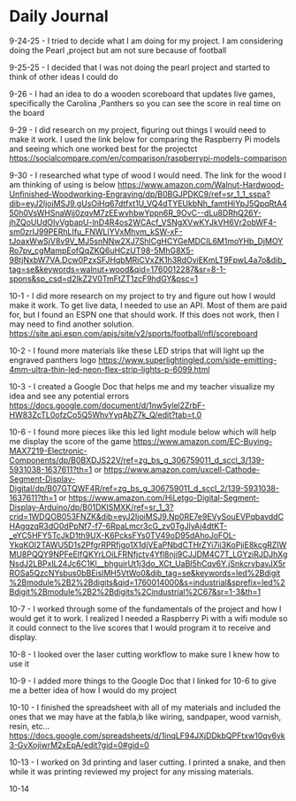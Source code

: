 # Daily Journal

9-24-25 - I tried to decide what I am doing for my project. I am considering doing the Pearl ,project but am not sure because of football

9-25-25 - I decided that I was not doing the pearl project and started to think of other ideas I could do

9-26 - I had an idea to do a wooden scoreboard that updates live games, specifically the Carolina ,Panthers so you can see the score in real time on the board

9-29 - I did research on my project, figuring out things I would need to make it work. I used the link below for comparing the Raspberry Pi models and seeing which one worked best for the projectct https://socialcompare.com/en/comparison/raspberrypi-models-comparison

9-30 - I researched what type of wood I would need. The link for the wood I am thinking of using is below https://www.amazon.com/Walnut-Hardwood-Unfinished-Woodworking-Engraving/dp/B0BGJPDKC9/ref=sr_1_1_sspa?dib=eyJ2IjoiMSJ9.gUsOiHq67dtfxt1U_VQ4dTYEUkbNh_famtHiYpJ5QpqRtA450h0VsWHSnaWjj0zqvM7zEEwvhbwYppn6R_9OvC--dLu8DRhQ26Y-jhZQoUUdOIvVgbapU-lnD4R4os2WCAcf_VSNgXVwKYJkVH6Vr2obWF4-sm0zrIJ99PERhLIfu_FNWLlYVxMhvm_kSW-xF-tJoaxWwSjV8v9V_MJ5snNNw2XJ7ShlCgHCYGeMDCIL6M1moYHb_DjMOYRo7pv_cgMampEofQqZKQ6uHCzUT98-5MhG8X5-98tjNxbW7VA.Dcw0PzxSFJHqbMRiCVxZK1h3RdOviEKmLT9FpwL4a7o&dib_tag=se&keywords=walnut+wood&qid=1760012287&sr=8-1-spons&sp_csd=d2lkZ2V0TmFtZT1zcF9hdGY&psc=1

10-1 - I did more research on my project to try and figure out how I would make it work. To get live data, I needed to use an API. Most of them are paid for, but I found an ESPN one that should work. If this does not work, then I may need to find another solution. https://site.api.espn.com/apis/site/v2/sports/football/nfl/scoreboard

10-2 - I found more materials like these LED strips that will light up the engraved panthers logo https://www.superlightingled.com/side-emitting-4mm-ultra-thin-led-neon-flex-strip-lights-p-6099.html

10-3 - I created a Google Doc that helps me and my teacher visualize my idea and see any potential errors https://docs.google.com/document/d/1nw5ylel2ZrbF-HW83ZcTL0ofzCo5Q5WhvYyqAbZ7k_Q/edit?tab=t.0

10-6 - I found more pieces like this led light module below which will help me display the score of the game https://www.amazon.com/EC-Buying-MAX7219-Electronic-Components/dp/B0BXDJS22V/ref=zg_bs_g_306759011_d_sccl_3/139-5931038-1637611?th=1 or https://www.amazon.com/uxcell-Cathode-Segment-Display-Digital/dp/B07GTQWF4R/ref=zg_bs_g_306759011_d_sccl_2/139-5931038-1637611?th=1 or https://www.amazon.com/HiLetgo-Digital-Segment-Display-Arduino/dp/B01DKISMXK/ref=sr_1_3?crid=1WDQOB053FNZK&dib=eyJ2IjoiMSJ9.Np0RE7e9EVySouEVPqbavddCHAgqzqR3dO0dPpNf7-f7-6RpaLmcr3cG_zv0TgJlyAj4dtKT-_eYC5HFY5TcJkD1th9UX-K6PcksFYs0TV49oD95dAhoJoFOL-YkqKOI2TAWU5D1s2PfgrRPRfjgo1X1djVEaPNbdCTHrZYi7ii3KoPjiE8kcgRZIWMU8PQQY9NPFeEIfQKYrLOiLFRNfjctv4Yfl8nji9CJJDM4C7T_LGYziRJDJhXgNsdJ2LBPxlL24Jc6C1Kl__bhguirUt1j3do_XCt_UaBI5hCqv6Y.jSnkcrvbavJX5rROSa5QzcNYsbus0bBEislMH5VtWo0&dib_tag=se&keywords=led%2Bdigit%2Bmodule%2B2%2Bdigits&qid=1760014000&s=industrial&sprefix=led%2Bdigit%2Bmodule%2B2%2Bdigits%2Cindustrial%2C67&sr=1-3&th=1

10-7 - I worked through some of the fundamentals of the project and how I would get it to work. I realized I needed a Raspberry Pi with a wifi module so it could connect to the live scores that I would program it to receive and display.

10-8 - I looked over the laser cutting workflow to make sure I knew how to use it

10-9 - I added more things to the Google Doc that I linked for 10-6 to give me a better idea of how I would do my project

10-10 - I finished the spreadsheet with all of my materials and included the ones that we may have at the fabla,b like wiring, sandpaper, wood varnish, resin, etc... https://docs.google.com/spreadsheets/d/1inqLF94JXjDDkbQPFtxw10qv6yk3-GvXojiwrM2xEpA/edit?gid=0#gid=0

10-13 - I worked on 3d printing and laser cutting. I printed a snake, and then while it was printing reviewed my project for any missing materials.

10-14
